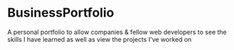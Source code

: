 # BusinessPortfolio
A personal portfolio to allow companies &amp; fellow web developers to see the skills I have learned as well as view the projects I've worked on

